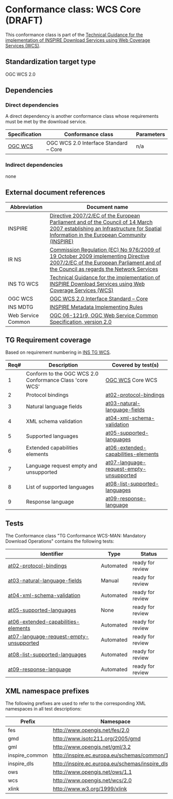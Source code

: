 # Conformance class: WCS Core (DRAFT)

This conformance class is part of the [Technical Guidance for the implementation of INSPIRE Download Services using Web Coverage Services (WCS)](https://inspire.ec.europa.eu/id/document/tg/download-wcs).

## Standardization target type

OGC WCS 2.0

## Dependencies

### Direct dependencies

A direct dependency is another conformance class whose requirements must be met by the download service.

| Specification | Conformance class | Parameters | 
| ------------- | ----------------- | ---------- |
| [OGC WCS](#ref_OGC_WCS) | OGC WCS 2.0 Interface Standard – Core | n/a |

### Indirect dependencies

none
 
## External document references

| Abbreviation | Document name                       |
| ------------ | ----------------------------------- |
| INSPIRE <a name="ref_INSPIRE"></a> | [Directive 2007/2/EC of the European Parliament and of the Council of 14 March 2007 establishing an Infrastructure for Spatial Information in the European Community (INSPIRE)](http://eur-lex.europa.eu/legal-content/EN/TXT/PDF/?uri=CELEX:32007L0002&from=EN) |
| IR NS <a name="ref_IR_NS"></a>   | [Commission Regulation (EC) No 976/2009 of 19 October 2009 implementing Directive 2007/2/EC of the European Parliament and of the Council as regards the Network Services](http://eur-lex.europa.eu/legal-content/EN/TXT/PDF/?uri=CELEX:32009R0976&from=EN) |
| INS TG WCS <a name="ref_INS_TG_WCS"></a>   | [Technical Guidance for the implementation of INSPIRE Download Services using Web Coverage Services (WCS)](https://inspire.ec.europa.eu/id/document/tg/download-wcs) |
| OGC WCS <a name="ref_OGC_WCS"></a> | [OGC WCS 2.0 Interface Standard – Core](https://www.opengeospatial.org/standards/wcs) |
| INS MDTG | [INSPIRE Metadata Implementing Rules](http://inspire.ec.europa.eu/documents/Metadata/MD_IR_and_ISO_20131029.pdf) |
| Web Service Common | [OGC 06-121r9, OGC Web Service Common Specification, version 2.0](https://www.opengeospatial.org/standards/common) |

## TG Requirement coverage

Based on requirement numbering in [INS TG WCS](#ref_INS_TG_WCS).

| Req#   | Description                          | Covered by test(s)                 |
| ------ | ------------------------------------ | ---------------------------------- |
| 1    | Conform to the OGC WCS 2.0 Conformance Class 'core WCS'| [OGC WCS](#ref_OGC_WCS) Core WCS
| 2    | Protocol bindings | [at02-protocol-bindings](./at02-protocol-bindings.md)
| 3    | Natural language fields | [at03-natural-language-fields](./at03-natural-language-fields.md)
| 4    | XML schema validation | [at04-xml-schema-validation](./at04-xml-schema-validation.md)
| 5    | Supported languages | [at05-supported-languages](./at05-supported-languages.md)
| 6    | Extended capabilities elements | [at06-extended-capabilities-elements](./at06-extended-capabilities-elements.md)
| 7    | Language request empty and unsupported | [at07-language-request-empty-unsupported](./at07-language-request-empty-unsupported.md)
| 8    | List of supported languages | [at08-list-supported-languages](./at08-list-supported-languages.md)
| 9    | Response language | [at09-response-language](./at09-response-language.md)

## Tests
The Conformance class "TG Conformance WCS-MAN: Mandatory Download Operations" contains the following tests:

| Identifier                                                        | Type   | Status   |
| ----------------------------------------------------------------- | -------- | -------- |
| [at02-protocol-bindings](./at02-protocol-bindings.md) | Automated | ready for review |
| [at03-natural-language-fields](./at03-natural-language-fields.md) | Manual | ready for review |
| [at04-xml-schema-validation](./at04-xml-schema-validation.md) | Automated | ready for review |
| [at05-supported-languages](./at05-supported-languages.md) | None | ready for review |
| [at06-extended-capabilities-elements](./at06-extended-capabilities-elements.md) | Automated | ready for review |
| [at07-language-request-empty-unsupported](./at07-language-request-empty-unsupported.md) | Automated | ready for review |
| [at08-list-supported-languages](./at08-list-supported-languages.md) | Automated | ready for review |
| [at09-response-language](./at09-response-language.md) | Automated | ready for review |

## XML namespace prefixes <a name="namespaces"></a>

The following prefixes are used to refer to the corresponding XML namespaces in all test descriptions:

Prefix         | Namespace
-------------- | -------------------------------------------------
fes            | http://www.opengis.net/fes/2.0
gmd            | http://www.isotc211.org/2005/gmd
gml            | http://www.opengis.net/gml/3.2
inspire\_common| http://inspire.ec.europa.eu/schemas/common/1.0
inspire\_dls   | http://inspire.ec.europa.eu/schemas/inspire_dls/1.0
ows            | http://www.opengis.net/ows/1.1
wcs            | http://www.opengis.net/wcs/2.0
xlink          | http://www.w3.org/1999/xlink
